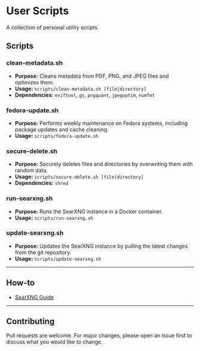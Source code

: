 # User Scripts

A collection of personal utility scripts.

## Scripts

### clean-metadata.sh

- **Purpose:** Cleans metadata from PDF, PNG, and JPEG files and optimizes them.
- **Usage:** `scripts/clean-metadata.sh [file|directory]`
- **Dependencies:** `exiftool`, `gs`, `pngquant`, `jpegoptim`, `numfmt`

### fedora-update.sh

- **Purpose:** Performs weekly maintenance on Fedora systems, including package updates and cache cleaning.
- **Usage:** `scripts/fedora-update.sh`

### secure-delete.sh

- **Purpose:** Securely deletes files and directories by overwriting them with random data.
- **Usage:** `scripts/secure-delete.sh [file|directory]`
- **Dependencies:** `shred`

### run-searxng.sh

- **Purpose:** Runs the SearXNG instance in a Docker container.
- **Usage:** `scripts/run-searxng.sh`

### update-searxng.sh

- **Purpose:** Updates the SearXNG instance by pulling the latest changes from the git repository.
- **Usage:** `scripts/update-searxng.sh`

---

## How-to

- [SearXNG Guide](how-to/searxng-guide.md)

---

## Contributing

Pull requests are welcome. For major changes, please open an issue first to discuss what you would like to change.